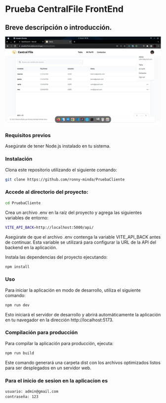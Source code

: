 # Prueba CentralFile FrontEnd

## Breve descripción o introducción.

![Drag Racing](./public/captura.jpeg)

### Requisitos previos

Asegúrate de tener Node.js instalado en tu sistema.

### Instalación

Clona este repositorio utilizando el siguiente comando:

```bash
git clone https://github.com/ronny-minda/PruebaCliente
```

### Accede al directorio del proyecto:

```bash
cd PruebaCliente
```

Crea un archivo .env en la raíz del proyecto y agrega las siguientes variables de entorno:

```bash
VITE_API_BACK=http://localhost:5000/api/
```

Asegúrate de que el archivo .env contenga la variable VITE_API_BACK antes de continuar. Esta variable se utilizará para configurar la URL de la API del backend en la aplicación.

Instala las dependencias del proyecto ejecutando:

```bash
npm install
```

### Uso

Para iniciar la aplicación en modo de desarrollo, utiliza el siguiente comando:

```bash
npm run dev
```

Esto iniciará el servidor de desarrollo y abrirá automáticamente la aplicación en tu navegador en la dirección http://localhost:5173.

### Compilación para producción

Para compilar la aplicación para producción, ejecuta:

```bash
npm run build
```

Este comando generará una carpeta dist con los archivos optimizados listos para ser desplegados en un servidor web.

### Para el inicio de sesion en la aplicacion es

```bash
usuario: admin@gmail.com
contraseña: 123
```
